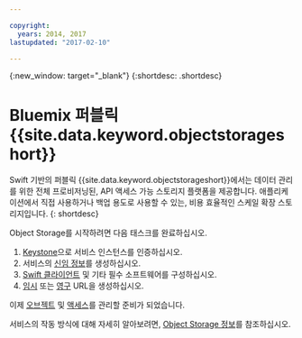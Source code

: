 ```yaml
---

copyright:
  years: 2014, 2017
lastupdated: "2017-02-10"

---
```

{:new_window: target="_blank"}
{:shortdesc: .shortdesc}

# Bluemix 퍼블릭 {{site.data.keyword.objectstorageshort}}

Swift 기반의 퍼블릭 {{site.data.keyword.objectstorageshort}}에서는 데이터 관리를 위한 전체 프로비저닝된, API 액세스 가능 스토리지 플랫폼을 제공합니다. 애플리케이션에서 직접 사용하거나 백업 용도로 사용할 수 있는, 비용 효율적인 스케일 확장 스토리지입니다.
{: shortdesc}

Object Storage를 시작하려면 다음 태스크를 완료하십시오. 

1. [Keystone](/docs/services/ObjectStorage/os_authenticate.html)으로 서비스 인스턴스를 인증하십시오. 
2. 서비스의 [신임 정보](/docs/services/ObjectStorage/os_credentials.html)를 생성하십시오. 
3. [Swift 클라이언트](/docs/services/ObjectStorage/os_configuring.html) 및 기타 필수 소프트웨어를 구성하십시오. 
4. [임시](/docs/services/ObjectStorage/os_tempurl.html) 또는 [영구](/docs/services/ObjectStorage/os_constructing.html) URL을 생성하십시오. 

이제 [오브젝트](/docs/services/ObjectStorage/os_managing.html) 및 [액세스](/docs/services/ObjectStorage/os_security.html)를 관리할 준비가 되었습니다. 

서비스의 작동 방식에 대해 자세히 알아보려면, [Object Storage 정보](/docs/services/ObjectStorage/objectstorage_overview.html)를 참조하십시오. 
